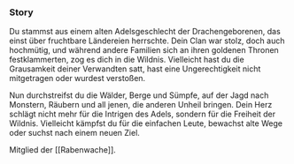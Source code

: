 ### Story
Du stammst aus einem alten Adelsgeschlecht der Drachengeborenen, das einst über fruchtbare Ländereien herrschte. Dein Clan war stolz, doch auch hochmütig, und während andere Familien sich an ihren goldenen Thronen festklammerten, zog es dich in die Wildnis. Vielleicht hast du die Grausamkeit deiner Verwandten satt, hast eine Ungerechtigkeit nicht mitgetragen oder wurdest verstoßen.

Nun durchstreifst du die Wälder, Berge und Sümpfe, auf der Jagd nach Monstern, Räubern und all jenen, die anderen Unheil bringen. Dein Herz schlägt nicht mehr für die Intrigen des Adels, sondern für die Freiheit der Wildnis. Vielleicht kämpfst du für die einfachen Leute, bewachst alte Wege oder suchst nach einem neuen Ziel.

Mitglied der [[Rabenwache]].